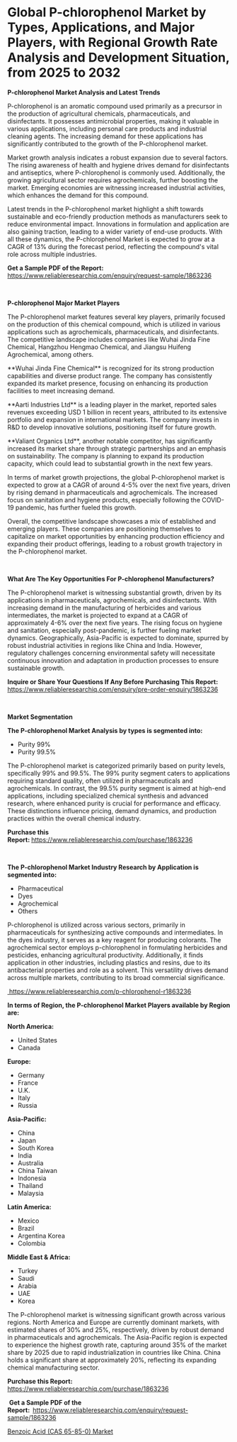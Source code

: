<p><h1>Global P-chlorophenol Market by Types, Applications, and Major Players, with Regional Growth Rate Analysis and Development Situation, from 2025 to 2032</h1></p><p><strong>P-chlorophenol Market Analysis and Latest Trends</strong></p>
<p><p>P-chlorophenol is an aromatic compound used primarily as a precursor in the production of agricultural chemicals, pharmaceuticals, and disinfectants. It possesses antimicrobial properties, making it valuable in various applications, including personal care products and industrial cleaning agents. The increasing demand for these applications has significantly contributed to the growth of the P-chlorophenol market.</p><p>Market growth analysis indicates a robust expansion due to several factors. The rising awareness of health and hygiene drives demand for disinfectants and antiseptics, where P-chlorophenol is commonly used. Additionally, the growing agricultural sector requires agrochemicals, further boosting the market. Emerging economies are witnessing increased industrial activities, which enhances the demand for this compound.</p><p>Latest trends in the P-chlorophenol market highlight a shift towards sustainable and eco-friendly production methods as manufacturers seek to reduce environmental impact. Innovations in formulation and application are also gaining traction, leading to a wider variety of end-use products. With all these dynamics, the P-chlorophenol Market is expected to grow at a CAGR of 13% during the forecast period, reflecting the compound's vital role across multiple industries.</p></p>
<p><strong>Get a Sample PDF of the Report:&nbsp;</strong> <a href="https://www.reliableresearchiq.com/enquiry/request-sample/1863236?utm_campaign=2207&utm_medium=2&utm_source=Github&utm_content=ia&utm_term=04022025&utm_id=p-chlorophenol">https://www.reliableresearchiq.com/enquiry/request-sample/1863236</a></p>
<p>&nbsp;</p>
<p><strong>P-chlorophenol Major Market Players</strong></p>
<p><p>The P-chlorophenol market features several key players, primarily focused on the production of this chemical compound, which is utilized in various applications such as agrochemicals, pharmaceuticals, and disinfectants. The competitive landscape includes companies like Wuhai Jinda Fine Chemical, Hangzhou Hengmao Chemical, and Jiangsu Huifeng Agrochemical, among others.</p><p>**Wuhai Jinda Fine Chemical** is recognized for its strong production capabilities and diverse product range. The company has consistently expanded its market presence, focusing on enhancing its production facilities to meet increasing demand. </p><p>**Aarti Industries Ltd** is a leading player in the market, reported sales revenues exceeding USD 1 billion in recent years, attributed to its extensive portfolio and expansion in international markets. The company invests in R&D to develop innovative solutions, positioning itself for future growth.</p><p>**Valiant Organics Ltd**, another notable competitor, has significantly increased its market share through strategic partnerships and an emphasis on sustainability. The company is planning to expand its production capacity, which could lead to substantial growth in the next few years.</p><p>In terms of market growth projections, the global P-chlorophenol market is expected to grow at a CAGR of around 4-5% over the next five years, driven by rising demand in pharmaceuticals and agrochemicals. The increased focus on sanitation and hygiene products, especially following the COVID-19 pandemic, has further fueled this growth.</p><p>Overall, the competitive landscape showcases a mix of established and emerging players. These companies are positioning themselves to capitalize on market opportunities by enhancing production efficiency and expanding their product offerings, leading to a robust growth trajectory in the P-chlorophenol market.</p></p>
<p>&nbsp;</p>
<p><strong>What Are The Key Opportunities For P-chlorophenol Manufacturers?</strong></p>
<p><p>The P-chlorophenol market is witnessing substantial growth, driven by its applications in pharmaceuticals, agrochemicals, and disinfectants. With increasing demand in the manufacturing of herbicides and various intermediates, the market is projected to expand at a CAGR of approximately 4-6% over the next five years. The rising focus on hygiene and sanitation, especially post-pandemic, is further fueling market dynamics. Geographically, Asia-Pacific is expected to dominate, spurred by robust industrial activities in regions like China and India. However, regulatory challenges concerning environmental safety will necessitate continuous innovation and adaptation in production processes to ensure sustainable growth.</p></p>
<p><strong>Inquire or Share Your Questions If Any Before Purchasing This Report:</strong> <a href="https://www.reliableresearchiq.com/enquiry/pre-order-enquiry/1863236?utm_campaign=2207&utm_medium=2&utm_source=Github&utm_content=ia&utm_term=04022025&utm_id=p-chlorophenol">https://www.reliableresearchiq.com/enquiry/pre-order-enquiry/1863236</a></p>
<p>&nbsp;</p>
<p><strong>Market Segmentation</strong></p>
<p><strong>The P-chlorophenol Market Analysis by types is segmented into:</strong></p>
<p><ul><li>Purity 99%</li><li>Purity 99.5%</li></ul></p>
<p><p>The P-chlorophenol market is categorized primarily based on purity levels, specifically 99% and 99.5%. The 99% purity segment caters to applications requiring standard quality, often utilized in pharmaceuticals and agrochemicals. In contrast, the 99.5% purity segment is aimed at high-end applications, including specialized chemical synthesis and advanced research, where enhanced purity is crucial for performance and efficacy. These distinctions influence pricing, demand dynamics, and production practices within the overall chemical industry.</p></p>
<p><strong>Purchase this Report:&nbsp;</strong><a href="https://www.reliableresearchiq.com/purchase/1863236?utm_campaign=2207&utm_medium=2&utm_source=Github&utm_content=ia&utm_term=04022025&utm_id=p-chlorophenol">https://www.reliableresearchiq.com/purchase/1863236</a></p>
<p>&nbsp;</p>
<p><strong>The P-chlorophenol Market Industry Research by Application is segmented into:</strong></p>
<p><ul><li>Pharmaceutical</li><li>Dyes</li><li>Agrochemical</li><li>Others</li></ul></p>
<p><p>P-chlorophenol is utilized across various sectors, primarily in pharmaceuticals for synthesizing active compounds and intermediates. In the dyes industry, it serves as a key reagent for producing colorants. The agrochemical sector employs p-chlorophenol in formulating herbicides and pesticides, enhancing agricultural productivity. Additionally, it finds application in other industries, including plastics and resins, due to its antibacterial properties and role as a solvent. This versatility drives demand across multiple markets, contributing to its broad commercial significance.</p></p>
<p><a href="https://www.reliableresearchiq.com/p-chlorophenol-r1863236?utm_campaign=2207&utm_medium=2&utm_source=Github&utm_content=ia&utm_term=04022025&utm_id=p-chlorophenol">&nbsp;https://www.reliableresearchiq.com/p-chlorophenol-r1863236</a></p>
<p><strong>In terms of Region, the P-chlorophenol Market Players available by Region are:</strong></p>
<p>
    <p> <strong> North America: </strong>
        <ul>
            <li>United States</li>
            <li>Canada</li>
        </ul>
        </p> 
    <p> <strong> Europe: </strong>
        <ul>
            <li>Germany</li>
            <li>France</li>
            <li>U.K.</li>
            <li>Italy</li>
            <li>Russia</li>
        </ul>
        </p> 
    <p> <strong> Asia-Pacific: </strong>
        <ul>
            <li>China</li>
            <li>Japan</li>
            <li>South Korea</li>
            <li>India</li>
            <li>Australia</li>
            <li>China Taiwan</li>
            <li>Indonesia</li>
            <li>Thailand</li>
            <li>Malaysia</li>
        </ul>
        </p> 
    <p> <strong> Latin America: </strong>
        <ul>
            <li>Mexico</li>
            <li>Brazil</li>
            <li>Argentina Korea</li>
            <li>Colombia</li>
        </ul>
        </p> 
    <p> <strong> Middle East & Africa: </strong>
        <ul>
            <li>Turkey</li>
            <li>Saudi</li>
            <li>Arabia</li>
            <li>UAE</li>
            <li>Korea</li>
        </ul>
    </p>
    </p>
<p><p>The P-chlorophenol market is witnessing significant growth across various regions. North America and Europe are currently dominant markets, with estimated shares of 30% and 25%, respectively, driven by robust demand in pharmaceuticals and agrochemicals. The Asia-Pacific region is expected to experience the highest growth rate, capturing around 35% of the market share by 2025 due to rapid industrialization in countries like China. China holds a significant share at approximately 20%, reflecting its expanding chemical manufacturing sector.</p></p>
<p><strong>Purchase this Report: </strong><a href="https://www.reliableresearchiq.com/purchase/1863236?utm_campaign=2207&utm_medium=2&utm_source=Github&utm_content=ia&utm_term=04022025&utm_id=p-chlorophenol">https://www.reliableresearchiq.com/purchase/1863236</a></p>
<p>&nbsp;<strong>Get a Sample PDF of the Report:&nbsp;&nbsp;</strong><a href="https://www.reliableresearchiq.com/enquiry/request-sample/1863236?utm_campaign=2207&utm_medium=2&utm_source=Github&utm_content=ia&utm_term=04022025&utm_id=p-chlorophenol">https://www.reliableresearchiq.com/enquiry/request-sample/1863236</a></p>
<p><strong></strong></p>
<p><p><a href="https://github.com/dmitriyvo6rog/Market-Research-Report-List-1/blob/main/benzoic-acid-cas-65-85-0-market.md?utm_campaign=2207&utm_medium=2&utm_source=Github&utm_content=ia&utm_term=04022025&utm_id=p-chlorophenol">Benzoic Acid (CAS 65-85-0) Market</a></p></p>